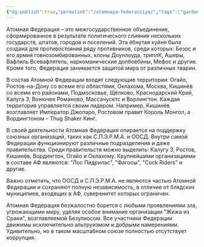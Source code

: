 ```yaml
---
{"dg-publish":true,"permalink":"/atomnaya-federacziya/","tags":["gardenEntry"]}
---
```


Атомная Федерация – это межгосударственное объединение, сформированное в результате политического слияния нескольких государств, штатов, городов и поселений. Эта ёбнутая хуйня была создана для противостояния ряду противников, среди которых: Безос и его армия говнозомбированных, клоны Доунлоуда, триплК, Ашеры, Вафлиль Всевафлятель, наркоманические долбоёбины, Мефос и другие. Кроме того, Федерация занимается защитой мира от различных тварин.

В состав Атомной Федерации входят следующие территории: Огайо, Ростов-на-Дону со всеми его областями, Оклахома, Москва, Кишинёв со всеми его районами, Подмосковье, Щёлково, Краснодарский Край, Калуга 3, Вонючее Романово, Массачусетс и Ворлингтон. Каждая территория управляется своим лидером. Например, Кишинёв возглавляет Император Джопаро, Ростовом правит Король Монгол, а Вордингтоном – Thug Shaker Кинг.

В своей деятельности Атомная Федерация опирается на поддержку союзных организаций, таких как С.П.Э.Р.М.А. и ООСД. Внутри самой Федерации функционируют различные подразделения и даже правительства. Среди правительств можно выделить: Калугу 3, Ростов, Кишинёв, Вордингтон, Огайо и Оклахому. Крупнейшими организациями в составе АФ являются: "Лос Пидрилас", "Фагосы", "Cock Riders" и другие.

Важно отметить, что ООСД и С.П.Э.Р.М.А. не являются частью Атомной Федерации и сохраняют полную независимость, в отличие от блядских муниципиев, входящих в АФ, суверенитет которых ограничен.

Атомная Федерация безжалостно борется с любыми проявлениями зла, угрожающими миру, уделяя особое внимание организации "Жижа из Сраки", возглавляемой Безулиосом. Все участники Федерации движимы исключительно альтруизмом и добрыми намерениями. Удивительно, но в таком масштабном союзе полностью отсутствует коррупция.